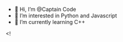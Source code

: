 - 👋 Hi, I’m @Captain Code
- 👀 I’m interested in Python and Javascript 
- 🌱 I’m currently learning C++

<!---
CaptainCoderBoy/CaptainCoderBoy is a ✨ special ✨ repository because its `README.md` (this file) appears on your GitHub profile.
You can click the Preview link to take a look at your changes.
--->
<!

<!---
You are awesome!
--->
